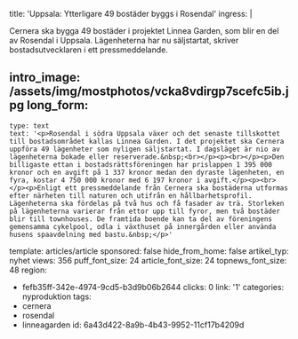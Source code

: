 title: 'Uppsala: Ytterligare 49 bostäder byggs i Rosendal'
ingress: |
  <p>Cernera ska bygga 49 bostäder i projektet Linnea Garden, som blir en del av Rosendal i Uppsala. Lägenheterna har nu säljstartat, skriver bostadsutvecklaren i ett pressmeddelande.
  </p>
  
intro_image: /assets/img/mostphotos/vcka8vdirgp7scefc5ib.jpg
long_form:
  -
    type: text
    text: '<p>Rosendal i södra Uppsala växer och det senaste tillskottet till bostadsområdet kallas Linnea Garden. I det projektet ska Cernera uppföra 49 lägenheter som nyligen säljstartat. I dagsläget är nio av lägenheterna bokade eller reserverade.&nbsp;<br></p><p><br></p><p>Den billigaste ettan i bostadsrättsföreningen har prislappen 1 395 000 kronor och en avgift på 1 337 kronor medan den dyraste lägenheten, en fyra, kostar 4 750 000 kronor med 6 197 kronor i avgift.</p><p><br></p><p>Enligt ett pressmeddelande från Cernera ska bostäderna utformas efter närheten till naturen och utifrån en hållbarhetsprofil. Lägenheterna ska fördelas på två hus och få fasader av trä. Storleken på lägenheterna varierar från ettor upp till fyror, men två bostäder blir till townhouses. De framtida boende kan ta del av föreningens gemensamma cykelpool, odla i växthuset på innergården eller använda husens spaavdelning med bastu.&nbsp;</p>'
template: articles/article
sponsored: false
hide_from_home: false
artikel_typ: nyhet
views: 356
puff_font_size: 24
article_font_size: 24
topnews_font_size: 48
region:
  - fefb35ff-342e-4974-9cd5-b3d9b06b2644
clicks: 0
link: '1'
categories: nyproduktion
tags:
  - cernera
  - rosendal
  - linneagarden
id: 6a43d422-8a9b-4b43-9952-11cf17b4209d
